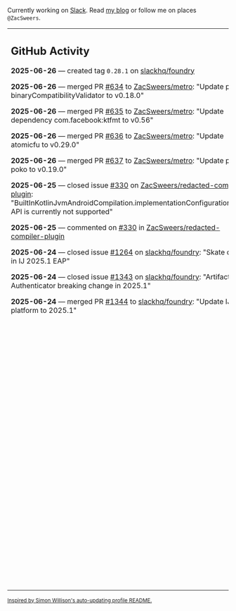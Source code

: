 Currently working on [Slack](https://slack.com/). Read [my blog](https://zacsweers.dev/) or follow me on places `@ZacSweers`.

<table><tr><td valign="top" width="60%">

## GitHub Activity
<!-- githubActivity starts -->
**2025-06-26** — created tag `0.28.1` on [slackhq/foundry](https://github.com/slackhq/foundry)

**2025-06-26** — merged PR [#634](https://github.com/ZacSweers/metro/pull/634) to [ZacSweers/metro](https://github.com/ZacSweers/metro): "Update plugin binaryCompatibilityValidator to v0.18.0"

**2025-06-26** — merged PR [#635](https://github.com/ZacSweers/metro/pull/635) to [ZacSweers/metro](https://github.com/ZacSweers/metro): "Update dependency com.facebook:ktfmt to v0.56"

**2025-06-26** — merged PR [#636](https://github.com/ZacSweers/metro/pull/636) to [ZacSweers/metro](https://github.com/ZacSweers/metro): "Update atomicfu to v0.29.0"

**2025-06-26** — merged PR [#637](https://github.com/ZacSweers/metro/pull/637) to [ZacSweers/metro](https://github.com/ZacSweers/metro): "Update plugin poko to v0.19.0"

**2025-06-25** — closed issue [#330](https://github.com/ZacSweers/redacted-compiler-plugin/issues/330) on [ZacSweers/redacted-compiler-plugin](https://github.com/ZacSweers/redacted-compiler-plugin): "BuiltInKotlinJvmAndroidCompilation.implementationConfigurationName' API is currently not supported"

**2025-06-25** — commented on [#330](https://github.com/ZacSweers/redacted-compiler-plugin/issues/330#issuecomment-3006493262) in [ZacSweers/redacted-compiler-plugin](https://github.com/ZacSweers/redacted-compiler-plugin)

**2025-06-24** — closed issue [#1264](https://github.com/slackhq/foundry/issues/1264) on [slackhq/foundry](https://github.com/slackhq/foundry): "Skate crash in IJ 2025.1 EAP"

**2025-06-24** — closed issue [#1343](https://github.com/slackhq/foundry/issues/1343) on [slackhq/foundry](https://github.com/slackhq/foundry): "Artifactory Authenticator breaking change in 2025.1"

**2025-06-24** — merged PR [#1344](https://github.com/slackhq/foundry/pull/1344) to [slackhq/foundry](https://github.com/slackhq/foundry): "Update IJ platform to 2025.1"
<!-- githubActivity ends -->
</td><td valign="top" width="40%">

## On My Blog
<!-- blog starts -->
**2025-04-03** — [Introducing Metro](https://www.zacsweers.dev/introducing-metro/)

**2025-02-17** — [One Last View of Mom](https://www.zacsweers.dev/one-last-view-of-mom/)

**2024-09-11** — [Gradle Footguns: Don't add potentially-empty providers to collection properties](https://www.zacsweers.dev/gradle-footgun-adding-empty-providers-to-collection-properties/)

**2024-08-25** — [Writing a Kotlin Multiplatform App from Start to Store](https://www.zacsweers.dev/writing-a-kotlin-multiplatform-app-from-start-to-store/)

**2024-08-09** — [Introducing: Anvil-KSP](https://www.zacsweers.dev/introducing-anvil-ksp/)

**2024-05-06** — [Preparing for K2](https://www.zacsweers.dev/preparing-for-k2/)

**2024-01-03** — [Life in 2024](https://www.zacsweers.dev/life-in-2024/)

**2023-07-09** — [Catching Up on CatchUp: 2023](https://www.zacsweers.dev/catching-up-on-catchup-2023/)

**2023-01-10** — [Keeping Android and Kotlin Healthy in a Post-Twitter World](https://www.zacsweers.dev/keeping-android-healthy/)

**2022-12-19** — [Improving Your Gradle Workflow by Not Auto-reloading Build Files](https://www.zacsweers.dev/improving-your-workflow-by-not-auto-reloading-build-files/)
<!-- blog ends -->
_More on [zacsweers.dev](https://zacsweers.dev/)_
</td></tr></table>

<sub><a href="https://simonwillison.net/2020/Jul/10/self-updating-profile-readme/">Inspired by Simon Willison's auto-updating profile README.</a></sub>